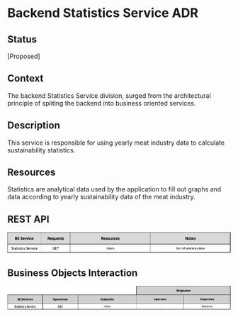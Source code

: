 # Backend Statistics Service ADR

## Status

[Proposed]

## Context

The backend Statistics Service division, surged from the architectural principle of spliting the backend into business oriented services. 

## Description

This service is responsible for using yearly meat industry data to calculate sustainability statistics.

## Resources

Statistics are analytical data used by the application to fill out graphs and data according to yearly sustainability data of the meat industry.

## REST API

<img src="../requests/assets/StatisticsService.png" alt="REST Statistics Service" />

## Business Objects Interaction


<img src="../business-objects/assets/StatisticsBOs.png" alt="Business Objects Interaction" />